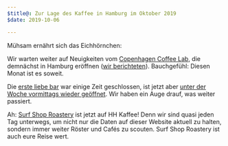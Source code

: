 ```yaml
---
$title@: Zur Lage des Kaffee in Hamburg im Oktober 2019
$date: 2019-10-06

---
```

Mühsam ernährt sich das Eichhörnchen:

Wir warten weiter auf Neuigkeiten vom [Copenhagen Coffee Lab](http://copenhagencoffeelab.com/), die demnächst in Hamburg eröffnen ([wir berichteten]([url('/content/posts/20190918.md')])). Bauchgefühl: Diesen Monat ist es soweit.

Die [erste liebe bar]([url('/content/cafes/erste-liebe-bar.md')]) war einige Zeit geschlossen, ist jetzt aber [unter der Woche vormittags wieder geöffnet](http://www.ersteliebebar.de/2019/09/1506/). Wir haben ein Auge drauf, was weiter passiert.

Ah: [Surf Shop Roastery]([url('/content/roasters/surf-shop-roastery.md')]) ist jetzt auf HH Kaffee! Denn wir sind quasi jeden Tag unterwegs, um nicht nur die Daten auf dieser Website aktuell zu halten, sondern immer weiter Röster und Cafés zu scouten. Surf Shop Roastery ist auch eure Reise wert.